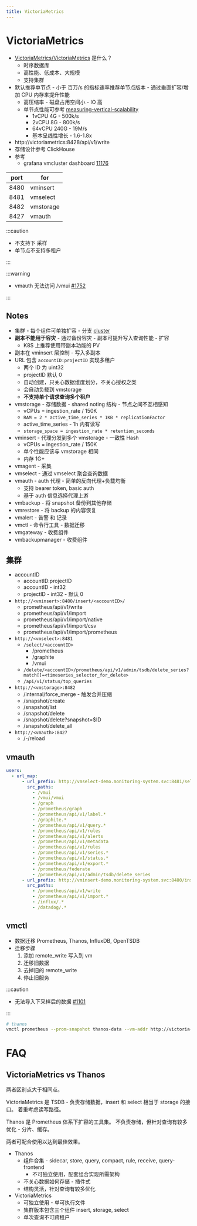```yaml
---
title: VictoriaMetrics
---
```


# VictoriaMetrics

- [VictoriaMetrics/VictoriaMetrics](https://github.com/VictoriaMetrics/VictoriaMetrics) 是什么？
  - 时序数据库
  - 高性能、低成本、大规模
  - 支持集群
- 默认推荐单节点 - 小于 百万/s 的指标速率推荐单节点版本 - 通过垂直扩容/增加 CPU 内存来提升性能
  - 高压缩率 - 磁盘占用空间小 - IO 高
  - 单节点性能可参考 [measuring-vertical-scalability](https://valyala.medium.com/92550d78d8ae)
    - 1vCPU 4G - 500k/s
    - 2vCPU 8G - 800k/s
    - 64vCPU 240G - 19M/s
    - 基本呈线性增长 - 1.6-1.8x
- http://victoriametrics:8428/api/v1/write
- 存储设计参考 ClickHouse
- 参考
  - grafana vmcluster dashboard [11176](https://grafana.com/grafana/dashboards/)

| port | for       |
| ---- | --------- |
| 8480 | vminsert  |
| 8481 | vmselect  |
| 8482 | vmstorage |
| 8427 | vmauth    |

:::caution

- 不支持下 采样
- 单节点不支持多租户

:::

:::warning

- vmauth 无法访问 /vmui [#1752](https://github.com/VictoriaMetrics/VictoriaMetrics/issues/1752)

:::

## Notes

- 集群 - 每个组件可单独扩容 - 分支 [cluster](https://github.com/VictoriaMetrics/VictoriaMetrics/tree/cluster)
- **副本不能用于容灾** - 通过备份容灾 - 副本可提升写入查询性能 - 扩容
  - K8S 上推荐使用带副本功能的 PV
- 副本在 vminsert 层控制 - 写入多副本
- URL 包含 `accountID:projectID` 实现多租户
  - 两个 ID 为 uint32
  - projectID 默认 0
  - 自动创建，只关心数据维度划分，不关心授权之类
  - 会自动负载到 vmstorage
  - **不支持单个请求查询多个租户**
- vmstorage - 存储数据 - shared noting 结构 - 节点之间不互相感知
  - vCPUs = ingestion_rate / 150K
  - `RAM = 2 * active_time_series * 1KB * replicationFactor`
  - active_time_series - 1h 内有读写
  - `storage_space = ingestion_rate * retention_seconds`
- vminsert - 代理分发到多个 vmstorage - 一致性 Hash
  - vCPUs = ingestion_rate / 150K
  - 单个性能应该与 vmstorage 相同
  - 内存 1G+
- vmagent - 采集
- vmselect - 通过 vmselect 聚合查询数据
- vmauth - auth 代理 - 简单的反向代理+负载均衡
  - 支持 bearer token, basic auth
  - 基于 auth 信息选择代理上游
- vmbackup - 将 snapshot 备份到其他存储
- vmrestore - 将 backup 的内容恢复
- vmalert - 告警 和 记录
- vmctl - 命令行工具 - 数据迁移
- vmgateway - 收费组件
- vmbackupmanager - 收费组件

## 集群

- accountID
  - accountID:projectID
  - accountID - int32
  - projectID - int32 - 默认 0
- `http://<vminsert>:8480/insert/<accountID>/`
  - prometheus/api/v1/write
  - prometheus/api/v1/import
  - prometheus/api/v1/import/native
  - prometheus/api/v1/import/csv
  - prometheus/api/v1/import/prometheus
- `http://<vmselect>:8481`
  - `/select/<accountID>`
    - /prometheus
    - /graphite
    - /vmui
  - `/delete/<accountID>/prometheus/api/v1/admin/tsdb/delete_series?match[]=<timeseries_selector_for_delete>`
  - `/api/v1/status/top_queries`
- `http://<vmstorage>:8482`
  - /internal/force_merge - 触发合并压缩
  - /snapshot/create
  - /snapshot/list
  - /snapshot/delete
  - /snapshot/delete?snapshot=$ID
  - /snapshot/delete_all
- `http://<vmauth>:8427`
  - /-/reload

## vmauth

```yaml title="生成的 src_paths"
users:
  - url_map:
      - url_prefix: http://vmselect-demo.monitoring-system.svc:8481/select/500
        src_paths:
          - /vmui
          - /vmui/vmui
          - /graph
          - /prometheus/graph
          - /prometheus/api/v1/label.*
          - /graphite.*
          - /prometheus/api/v1/query.*
          - /prometheus/api/v1/rules
          - /prometheus/api/v1/alerts
          - /prometheus/api/v1/metadata
          - /prometheus/api/v1/rules
          - /prometheus/api/v1/series.*
          - /prometheus/api/v1/status.*
          - /prometheus/api/v1/export.*
          - /prometheus/federate
          - /prometheus/api/v1/admin/tsdb/delete_series
      - url_prefix: http://vminsert-demo.monitoring-system.svc:8480/insert/500
        src_paths:
          - /prometheus/api/v1/write
          - /prometheus/api/v1/import.*
          - /influx/.*
          - /datadog/.*
```

## vmctl

- 数据迁移 Prometheus, Thanos, InfluxDB, OpenTSDB
- 迁移步骤
  1. 添加 remote_write 写入到 vm
  2. 迁移旧数据
  3. 去掉旧的 remote_write
  4. 停止旧服务

:::caution

- 无法导入下采样后的数据 [#1101](https://github.com/VictoriaMetrics/VictoriaMetrics/issues/1101)

:::

```bash
# thanos
vmctl prometheus --prom-snapshot thanos-data --vm-addr http://victoria-metrics:8428
```

# FAQ

## VictoriaMetrics vs Thanos

两者区别点大于相同点。

VictoriaMetrics 是 TSDB - 负责存储数据，insert 和 select 相当于 storage 的接口。
着重考虑读写路径。

Thanos 是 Prometheus 体系下扩容的工具集。
不负责存储，但针对查询有较多优化 - 分片、缓存。

两者可配合使用以达到最佳效果。

- Thanos
  - 组件合集 - sidecar, store, query, compact, rule, receive, query-frontend
    - 不可独立使用，配套组合实现所需架构
  - 不关心数据如何存储 - 插件式
  - 结构灵活，针对查询有较多优化
- VictoriaMetrics
  - 可独立使用 - 单可执行文件
  - 集群版本包含三个组件 insert, storage, select
  - 单次查询不可跨租户
